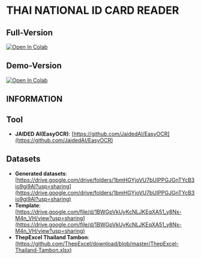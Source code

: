 # THAI NATIONAL ID CARD READER
## Full-Version
[![Open In Colab](https://colab.research.google.com/assets/colab-badge.svg)](https://colab.research.google.com/drive/1b50BUabLFCWvZ4Och2r-Hr3P488g_2iC?usp=sharing)
## Demo-Version
[![Open In Colab](https://colab.research.google.com/assets/colab-badge.svg)](https://colab.research.google.com/drive/1wvDjqFqUBNwap-M3OAqBtPEUB1LrDdF4?usp=sharing)

## INFORMATION
## Tool
- **JAIDED AI(EasyOCR)**: [https://github.com/JaidedAI/EasyOCR](https://github.com/JaidedAI/EasyOCR)

## Datasets
- **Generated datasets**: [https://drive.google.com/drive/folders/1bmHGYjoVU7bUIPPGJGnTYcB3io9gi9Al?usp=sharing](https://drive.google.com/drive/folders/1bmHGYjoVU7bUIPPGJGnTYcB3io9gi9Al?usp=sharing)
- **Template**: [https://drive.google.com/file/d/1BWGpVkUyKcNLJKEqXA51_y8Nx-M4n_VH/view?usp=sharing](https://drive.google.com/file/d/1BWGpVkUyKcNLJKEqXA51_y8Nx-M4n_VH/view?usp=sharing)
- **ThepExcel Thailand Tambon**: [(https://github.com/ThepExcel/download/blob/master/ThepExcel-Thailand-Tambon.xlsx)](https://github.com/ThepExcel/download/blob/master/ThepExcel-Thailand-Tambon.xlsx)
